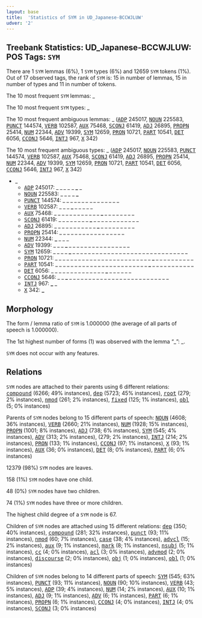 ```yaml
---
layout: base
title:  'Statistics of SYM in UD_Japanese-BCCWJLUW'
udver: '2'
---
```


## Treebank Statistics: UD_Japanese-BCCWJLUW: POS Tags: `SYM`

There are 1 `SYM` lemmas (6%), 1 `SYM` types (6%) and 12659 `SYM` tokens (1%).
Out of 17 observed tags, the rank of `SYM` is: 15 in number of lemmas, 15 in number of types and 11 in number of tokens.

The 10 most frequent `SYM` lemmas: _

The 10 most frequent `SYM` types:  _

The 10 most frequent ambiguous lemmas: _ (<tt><a href="ja_bccwjluw-pos-ADP.html">ADP</a></tt> 245017, <tt><a href="ja_bccwjluw-pos-NOUN.html">NOUN</a></tt> 225583, <tt><a href="ja_bccwjluw-pos-PUNCT.html">PUNCT</a></tt> 144574, <tt><a href="ja_bccwjluw-pos-VERB.html">VERB</a></tt> 102587, <tt><a href="ja_bccwjluw-pos-AUX.html">AUX</a></tt> 75468, <tt><a href="ja_bccwjluw-pos-SCONJ.html">SCONJ</a></tt> 61419, <tt><a href="ja_bccwjluw-pos-ADJ.html">ADJ</a></tt> 26895, <tt><a href="ja_bccwjluw-pos-PROPN.html">PROPN</a></tt> 25414, <tt><a href="ja_bccwjluw-pos-NUM.html">NUM</a></tt> 22344, <tt><a href="ja_bccwjluw-pos-ADV.html">ADV</a></tt> 19399, <tt><a href="ja_bccwjluw-pos-SYM.html">SYM</a></tt> 12659, <tt><a href="ja_bccwjluw-pos-PRON.html">PRON</a></tt> 10721, <tt><a href="ja_bccwjluw-pos-PART.html">PART</a></tt> 10541, <tt><a href="ja_bccwjluw-pos-DET.html">DET</a></tt> 6056, <tt><a href="ja_bccwjluw-pos-CCONJ.html">CCONJ</a></tt> 5646, <tt><a href="ja_bccwjluw-pos-INTJ.html">INTJ</a></tt> 967, <tt><a href="ja_bccwjluw-pos-X.html">X</a></tt> 342)

The 10 most frequent ambiguous types:  _ (<tt><a href="ja_bccwjluw-pos-ADP.html">ADP</a></tt> 245017, <tt><a href="ja_bccwjluw-pos-NOUN.html">NOUN</a></tt> 225583, <tt><a href="ja_bccwjluw-pos-PUNCT.html">PUNCT</a></tt> 144574, <tt><a href="ja_bccwjluw-pos-VERB.html">VERB</a></tt> 102587, <tt><a href="ja_bccwjluw-pos-AUX.html">AUX</a></tt> 75468, <tt><a href="ja_bccwjluw-pos-SCONJ.html">SCONJ</a></tt> 61419, <tt><a href="ja_bccwjluw-pos-ADJ.html">ADJ</a></tt> 26895, <tt><a href="ja_bccwjluw-pos-PROPN.html">PROPN</a></tt> 25414, <tt><a href="ja_bccwjluw-pos-NUM.html">NUM</a></tt> 22344, <tt><a href="ja_bccwjluw-pos-ADV.html">ADV</a></tt> 19399, <tt><a href="ja_bccwjluw-pos-SYM.html">SYM</a></tt> 12659, <tt><a href="ja_bccwjluw-pos-PRON.html">PRON</a></tt> 10721, <tt><a href="ja_bccwjluw-pos-PART.html">PART</a></tt> 10541, <tt><a href="ja_bccwjluw-pos-DET.html">DET</a></tt> 6056, <tt><a href="ja_bccwjluw-pos-CCONJ.html">CCONJ</a></tt> 5646, <tt><a href="ja_bccwjluw-pos-INTJ.html">INTJ</a></tt> 967, <tt><a href="ja_bccwjluw-pos-X.html">X</a></tt> 342)


* _
  * <tt><a href="ja_bccwjluw-pos-ADP.html">ADP</a></tt> 245017: _ _ <b>_</b> _ _ <b>_</b> _ <b>_</b> _
  * <tt><a href="ja_bccwjluw-pos-NOUN.html">NOUN</a></tt> 225583: <b>_</b> <b>_</b> _ _ <b>_</b> _ <b>_</b> _ <b>_</b>
  * <tt><a href="ja_bccwjluw-pos-PUNCT.html">PUNCT</a></tt> 144574: _ _ _ _ <b>_</b> _ _ _ <b>_</b> _ <b>_</b> _ _ _ _ _ _ _ <b>_</b>
  * <tt><a href="ja_bccwjluw-pos-VERB.html">VERB</a></tt> 102587: _ _ _ <b>_</b> _ _ _ _ _
  * <tt><a href="ja_bccwjluw-pos-AUX.html">AUX</a></tt> 75468: _ _ _ _ _ _ _ _ _ _ _ _ <b>_</b> _ _ _ _ _ _ _ _
  * <tt><a href="ja_bccwjluw-pos-SCONJ.html">SCONJ</a></tt> 61419: _ _ _ _ _ _ _ _ <b>_</b> _ _ _ _ _ _ _ _ _ _ _ _
  * <tt><a href="ja_bccwjluw-pos-ADJ.html">ADJ</a></tt> 26895: _ _ _ _ _ _ _ _ _ _ _ <b>_</b> _ _ _ _ _ _ _ _ _
  * <tt><a href="ja_bccwjluw-pos-PROPN.html">PROPN</a></tt> 25414: <b>_</b> _ _ _ _ _ _ _ _ _ _ _ _ <b>_</b> _ _ _ _ _
  * <tt><a href="ja_bccwjluw-pos-NUM.html">NUM</a></tt> 22344: <b>_</b> _ _ _
  * <tt><a href="ja_bccwjluw-pos-ADV.html">ADV</a></tt> 19399: _ _ _ <b>_</b> _ _ _ _ _ _ _ _ _ _ _ _ _ _ _ _
  * <tt><a href="ja_bccwjluw-pos-SYM.html">SYM</a></tt> 12659: _ _ _ _ <b>_</b> _ _ _ _ _ _ _ _ _ _ _ _ _ _ _ _ _ _ _ _ _ _ _ _ _ _ _ _ _ _
  * <tt><a href="ja_bccwjluw-pos-PRON.html">PRON</a></tt> 10721: _ _ _ _ _ _ _ _ _ _ _ _ _ _ _ _ _ _ _ _ _ _ _ _ _ <b>_</b> _ _ _ _ _ _ _ _ _ _
  * <tt><a href="ja_bccwjluw-pos-PART.html">PART</a></tt> 10541: _ _ _ _ _ _ _ _ _ _ _ _ _ _ _ _ _ _ _ _ _ _ _ _ <b>_</b> _ _ _ _ _ _ _ _ _ _ _
  * <tt><a href="ja_bccwjluw-pos-DET.html">DET</a></tt> 6056: _ _ _ _ _ _ _ _ _ _ _ _ _ _ <b>_</b> _ _ _ _ _ _
  * <tt><a href="ja_bccwjluw-pos-CCONJ.html">CCONJ</a></tt> 5646: _ _ <b>_</b> _ _ _ _ _ _ _ _ _ _ _ _ _ _ _ _ _ _ _ _ _ _ _ _ _ _
  * <tt><a href="ja_bccwjluw-pos-INTJ.html">INTJ</a></tt> 967: <b>_</b> _
  * <tt><a href="ja_bccwjluw-pos-X.html">X</a></tt> 342: <b>_</b>

## Morphology

The form / lemma ratio of `SYM` is 1.000000 (the average of all parts of speech is 1.000000).

The 1st highest number of forms (1) was observed with the lemma “_”: _.

`SYM` does not occur with any features.


## Relations

`SYM` nodes are attached to their parents using 6 different relations: <tt><a href="ja_bccwjluw-dep-compound.html">compound</a></tt> (6266; 49% instances), <tt><a href="ja_bccwjluw-dep-dep.html">dep</a></tt> (5723; 45% instances), <tt><a href="ja_bccwjluw-dep-root.html">root</a></tt> (279; 2% instances), <tt><a href="ja_bccwjluw-dep-nmod.html">nmod</a></tt> (261; 2% instances), <tt><a href="ja_bccwjluw-dep-fixed.html">fixed</a></tt> (125; 1% instances), <tt><a href="ja_bccwjluw-dep-obl.html">obl</a></tt> (5; 0% instances)

Parents of `SYM` nodes belong to 15 different parts of speech: <tt><a href="ja_bccwjluw-pos-NOUN.html">NOUN</a></tt> (4608; 36% instances), <tt><a href="ja_bccwjluw-pos-VERB.html">VERB</a></tt> (2660; 21% instances), <tt><a href="ja_bccwjluw-pos-NUM.html">NUM</a></tt> (1928; 15% instances), <tt><a href="ja_bccwjluw-pos-PROPN.html">PROPN</a></tt> (1001; 8% instances), <tt><a href="ja_bccwjluw-pos-ADJ.html">ADJ</a></tt> (738; 6% instances), <tt><a href="ja_bccwjluw-pos-SYM.html">SYM</a></tt> (545; 4% instances), <tt><a href="ja_bccwjluw-pos-ADV.html">ADV</a></tt> (313; 2% instances),  (279; 2% instances), <tt><a href="ja_bccwjluw-pos-INTJ.html">INTJ</a></tt> (214; 2% instances), <tt><a href="ja_bccwjluw-pos-PRON.html">PRON</a></tt> (133; 1% instances), <tt><a href="ja_bccwjluw-pos-CCONJ.html">CCONJ</a></tt> (97; 1% instances), <tt><a href="ja_bccwjluw-pos-X.html">X</a></tt> (93; 1% instances), <tt><a href="ja_bccwjluw-pos-AUX.html">AUX</a></tt> (36; 0% instances), <tt><a href="ja_bccwjluw-pos-DET.html">DET</a></tt> (8; 0% instances), <tt><a href="ja_bccwjluw-pos-PART.html">PART</a></tt> (6; 0% instances)

12379 (98%) `SYM` nodes are leaves.

158 (1%) `SYM` nodes have one child.

48 (0%) `SYM` nodes have two children.

74 (1%) `SYM` nodes have three or more children.

The highest child degree of a `SYM` node is 67.

Children of `SYM` nodes are attached using 15 different relations: <tt><a href="ja_bccwjluw-dep-dep.html">dep</a></tt> (350; 40% instances), <tt><a href="ja_bccwjluw-dep-compound.html">compound</a></tt> (281; 32% instances), <tt><a href="ja_bccwjluw-dep-punct.html">punct</a></tt> (93; 11% instances), <tt><a href="ja_bccwjluw-dep-nmod.html">nmod</a></tt> (60; 7% instances), <tt><a href="ja_bccwjluw-dep-case.html">case</a></tt> (38; 4% instances), <tt><a href="ja_bccwjluw-dep-advcl.html">advcl</a></tt> (15; 2% instances), <tt><a href="ja_bccwjluw-dep-aux.html">aux</a></tt> (9; 1% instances), <tt><a href="ja_bccwjluw-dep-mark.html">mark</a></tt> (8; 1% instances), <tt><a href="ja_bccwjluw-dep-nsubj.html">nsubj</a></tt> (5; 1% instances), <tt><a href="ja_bccwjluw-dep-cc.html">cc</a></tt> (4; 0% instances), <tt><a href="ja_bccwjluw-dep-acl.html">acl</a></tt> (3; 0% instances), <tt><a href="ja_bccwjluw-dep-advmod.html">advmod</a></tt> (2; 0% instances), <tt><a href="ja_bccwjluw-dep-discourse.html">discourse</a></tt> (2; 0% instances), <tt><a href="ja_bccwjluw-dep-obj.html">obj</a></tt> (1; 0% instances), <tt><a href="ja_bccwjluw-dep-obl.html">obl</a></tt> (1; 0% instances)

Children of `SYM` nodes belong to 14 different parts of speech: <tt><a href="ja_bccwjluw-pos-SYM.html">SYM</a></tt> (545; 63% instances), <tt><a href="ja_bccwjluw-pos-PUNCT.html">PUNCT</a></tt> (93; 11% instances), <tt><a href="ja_bccwjluw-pos-NOUN.html">NOUN</a></tt> (90; 10% instances), <tt><a href="ja_bccwjluw-pos-VERB.html">VERB</a></tt> (43; 5% instances), <tt><a href="ja_bccwjluw-pos-ADP.html">ADP</a></tt> (39; 4% instances), <tt><a href="ja_bccwjluw-pos-NUM.html">NUM</a></tt> (14; 2% instances), <tt><a href="ja_bccwjluw-pos-AUX.html">AUX</a></tt> (10; 1% instances), <tt><a href="ja_bccwjluw-pos-ADJ.html">ADJ</a></tt> (9; 1% instances), <tt><a href="ja_bccwjluw-pos-ADV.html">ADV</a></tt> (6; 1% instances), <tt><a href="ja_bccwjluw-pos-PART.html">PART</a></tt> (6; 1% instances), <tt><a href="ja_bccwjluw-pos-PROPN.html">PROPN</a></tt> (6; 1% instances), <tt><a href="ja_bccwjluw-pos-CCONJ.html">CCONJ</a></tt> (4; 0% instances), <tt><a href="ja_bccwjluw-pos-INTJ.html">INTJ</a></tt> (4; 0% instances), <tt><a href="ja_bccwjluw-pos-SCONJ.html">SCONJ</a></tt> (3; 0% instances)

